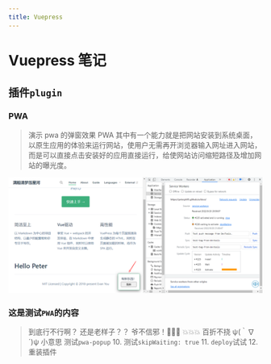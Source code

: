 ```yaml
---
title: Vuepress
---
```


# Vuepress 笔记

## 插件`plugin`

### PWA
> 演示 pwa 的弹窗效果
> PWA 其中有一个能力就是把网站安装到系统桌面，以原生应用的体验来运行网站，使用户无需再开浏览器输入网址进入网站，而是可以直接点击安装好的应用直接运行，给使网站访问缩短路径及增加网站的曝光度。

![pwa弹窗提示](./assets/pwa.png)


### 这是测试`PWA`的内容
> 到底行不行啊？
> 还是老样子？？
> 爷不信邪！💢💢💢
> 💥💥💥
> 百折不挠 ψ(｀∇´)ψ
> 小意思
> 测试`pwa-popup`
> 10. 测试`skipWaiting: true`
> 11. `deploy`试试
> 12. 重装插件